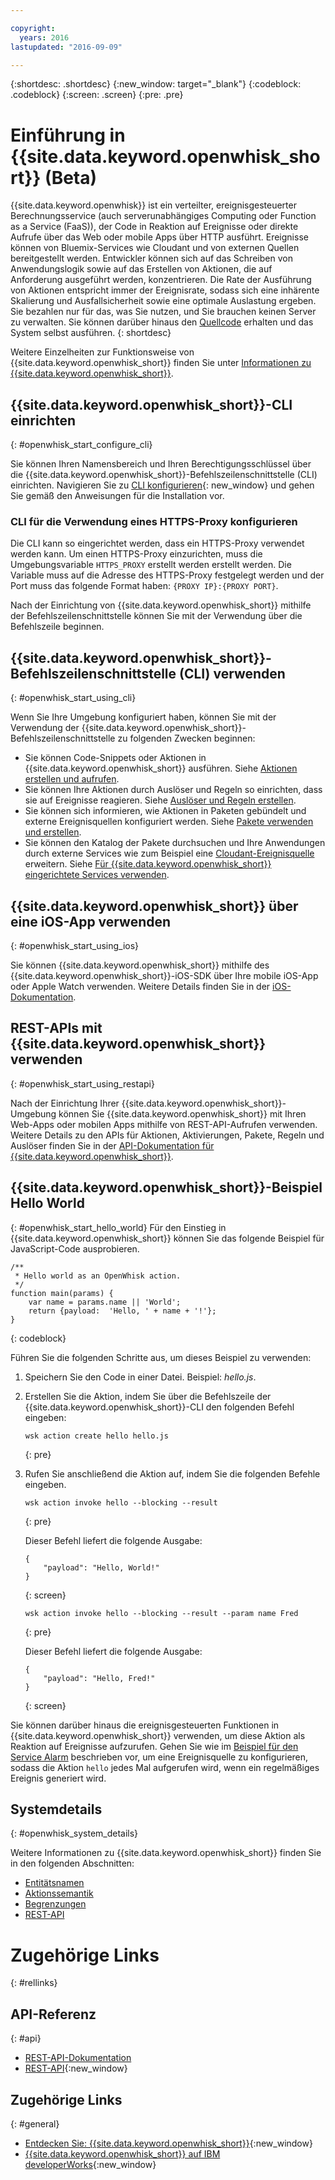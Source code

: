 ```yaml
---

copyright:
  years: 2016
lastupdated: "2016-09-09"

---
```


{:shortdesc: .shortdesc}
{:new_window: target="_blank"}
{:codeblock: .codeblock}
{:screen: .screen}
{:pre: .pre}

# Einführung in {{site.data.keyword.openwhisk_short}} (Beta)


{{site.data.keyword.openwhisk}} ist ein verteilter, ereignisgesteuerter Berechnungsservice (auch serverunabhängiges Computing oder Function as a Service (FaaS)), der Code in Reaktion auf Ereignisse oder direkte Aufrufe über das Web oder mobile Apps über HTTP ausführt. Ereignisse können von Bluemix-Services wie Cloudant und von externen Quellen bereitgestellt werden. Entwickler können sich auf das Schreiben von Anwendungslogik sowie auf das Erstellen von Aktionen, die auf Anforderung ausgeführt werden, konzentrieren. Die Rate der Ausführung von Aktionen entspricht immer der Ereignisrate, sodass sich eine inhärente Skalierung und Ausfallsicherheit sowie eine optimale Auslastung ergeben. Sie bezahlen nur für das, was Sie nutzen, und Sie brauchen keinen Server zu verwalten. Sie können darüber hinaus den [Quellcode](https://github.com/openwhisk/openwhisk) erhalten und das System selbst ausführen.
{: shortdesc}

Weitere Einzelheiten zur Funktionsweise von {{site.data.keyword.openwhisk_short}} finden Sie unter [Informationen zu {{site.data.keyword.openwhisk_short}}](./openwhisk_about.html).

## {{site.data.keyword.openwhisk_short}}-CLI einrichten
{: #openwhisk_start_configure_cli}

Sie können Ihren Namensbereich und Ihren Berechtigungsschlüssel über die {{site.data.keyword.openwhisk_short}}-Befehlszeilenschnittstelle (CLI) einrichten.
Navigieren Sie zu [CLI konfigurieren](https://new-console.{DomainName}/openwhisk/cli){: new_window} und gehen Sie gemäß den Anweisungen für die Installation vor.

### CLI für die Verwendung eines HTTPS-Proxy konfigurieren

Die CLI kann so eingerichtet werden, dass ein HTTPS-Proxy verwendet werden kann. Um einen HTTPS-Proxy einzurichten, muss die Umgebungsvariable `HTTPS_PROXY` erstellt werden erstellt werden. Die Variable muss auf die Adresse des HTTPS-Proxy festgelegt werden und der Port muss das folgende Format haben:
`{PROXY IP}:{PROXY PORT}`.


Nach der Einrichtung von {{site.data.keyword.openwhisk_short}} mithilfe der Befehlszeilenschnittstelle können Sie mit der Verwendung über die Befehlszeile beginnen.

## {{site.data.keyword.openwhisk_short}}-Befehlszeilenschnittstelle (CLI) verwenden
{: #openwhisk_start_using_cli}

Wenn Sie Ihre Umgebung konfiguriert haben, können Sie mit der Verwendung der {{site.data.keyword.openwhisk_short}}-Befehlszeilenschnittstelle zu folgenden Zwecken beginnen:

* Sie können Code-Snippets oder Aktionen in {{site.data.keyword.openwhisk_short}} ausführen. Siehe [Aktionen erstellen und aufrufen](./openwhisk_actions.html).
* Sie können Ihre Aktionen durch Auslöser und Regeln so einrichten, dass sie auf Ereignisse reagieren. Siehe [Auslöser und Regeln erstellen](./openwhisk_triggers_rules.html).
* Sie können sich informieren, wie Aktionen in Paketen gebündelt und externe Ereignisquellen konfiguriert werden. Siehe [Pakete verwenden und erstellen](./openwhisk_packages.html).
* Sie können den Katalog der Pakete durchsuchen und Ihre Anwendungen durch externe Services wie zum Beispiel eine [Cloudant-Ereignisquelle](./openwhisk_catalog.html#openwhisk_catalog_cloudant) erweitern. Siehe [Für {{site.data.keyword.openwhisk_short}} eingerichtete Services verwenden](./openwhisk_catalog.html).


## {{site.data.keyword.openwhisk_short}} über eine iOS-App verwenden
{: #openwhisk_start_using_ios}

Sie können {{site.data.keyword.openwhisk_short}} mithilfe des {{site.data.keyword.openwhisk_short}}-iOS-SDK über Ihre mobile iOS-App oder Apple Watch verwenden. Weitere Details finden Sie in der [iOS-Dokumentation](./openwhisk_mobile_sdk.html).

## REST-APIs mit {{site.data.keyword.openwhisk_short}} verwenden
{: #openwhisk_start_using_restapi}

Nach der Einrichtung Ihrer {{site.data.keyword.openwhisk_short}}-Umgebung können Sie {{site.data.keyword.openwhisk_short}} mit Ihren Web-Apps oder mobilen Apps mithilfe von REST-API-Aufrufen verwenden.
Weitere Details zu den APIs für Aktionen, Aktivierungen, Pakete, Regeln und Auslöser finden Sie in der [API-Dokumentation für {{site.data.keyword.openwhisk_short}}](https://new-console.{DomainName}/apidocs/98).

## {{site.data.keyword.openwhisk_short}}-Beispiel Hello World
{: #openwhisk_start_hello_world}
Für den Einstieg in {{site.data.keyword.openwhisk_short}} können Sie das folgende Beispiel für JavaScript-Code ausprobieren.

```
/**
 * Hello world as an OpenWhisk action.
 */
function main(params) {
    var name = params.name || 'World';
    return {payload:  'Hello, ' + name + '!'};
}
```
{: codeblock}

Führen Sie die folgenden Schritte aus, um dieses Beispiel zu verwenden:

1. Speichern Sie den Code in einer Datei. Beispiel: *hello.js*.

2. Erstellen Sie die Aktion, indem Sie über die Befehlszeile der {{site.data.keyword.openwhisk_short}}-CLI den folgenden Befehl eingeben:

    ```
    wsk action create hello hello.js
    ```
    {: pre}

3. Rufen Sie anschließend die Aktion auf, indem Sie die folgenden Befehle eingeben.

    ```
    wsk action invoke hello --blocking --result
    ```
    {: pre}  

    Dieser Befehl liefert die folgende Ausgabe:

    ```
    {
        "payload": "Hello, World!"
    }
    ```
    {: screen}

    ```
    wsk action invoke hello --blocking --result --param name Fred
    ```
    {: pre}  

    Dieser Befehl liefert die folgende Ausgabe:

    ```
    {
        "payload": "Hello, Fred!"
    }
    ```
    {: screen}

Sie können darüber hinaus die ereignisgesteuerten Funktionen in {{site.data.keyword.openwhisk_short}} verwenden, um diese Aktion als Reaktion auf Ereignisse aufzurufen. Gehen Sie wie im [Beispiel für den Service Alarm](./openwhisk_packages.html#openwhisk_packages_trigger) beschrieben vor, um eine Ereignisquelle zu konfigurieren, sodass die Aktion `hello` jedes Mal aufgerufen wird, wenn ein regelmäßiges Ereignis generiert wird.


## Systemdetails
{: #openwhisk_system_details}

Weitere Informationen zu {{site.data.keyword.openwhisk_short}} finden Sie in den folgenden Abschnitten:

* [Entitätsnamen](./openwhisk_reference.html#openwhisk_entities)
* [Aktionssemantik](./openwhisk_reference.html#openwhisk_semantics)
* [Begrenzungen](./openwhisk_reference.html#openwhisk_syslimits)
* [REST-API](https://new-console.{DomainName}/apidocs/98)

# Zugehörige Links
{: #rellinks}

## API-Referenz
{: #api}
* [REST-API-Dokumentation](./openwhisk_reference.html#openwhisk_ref_restapi)
* [REST-API](https://new-console.{DomainName}/apidocs/98){:new_window}

## Zugehörige Links
{: #general}
* [Entdecken Sie: {{site.data.keyword.openwhisk_short}}](http://www.ibm.com/cloud-computing/bluemix/openwhisk/){:new_window}
* [{{site.data.keyword.openwhisk_short}} auf IBM developerWorks](https://developer.ibm.com/openwhisk/){:new_window}
